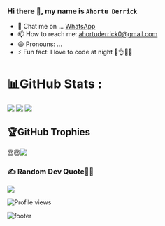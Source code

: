 ### Hi there 👋, my name is `Ahortu Derrick`

<!--
**Ahortu901/Ahortu901** is a ✨ _special_ ✨ repository because its `README.md` (this file) appears on your GitHub profile.

Here are some ideas to get you started:
-->

- 💬 Chat me on ... [WhatsApp]( https://wa.me/+233558039093)
- 📫 How to reach me: [ahortuderrick0@gmail.com](mailto:ahortuderrick0@gmail.com)
- 😄 Pronouns: ...
- ⚡ Fun fact: I love to code at night
👊👌😷😇

# 📊GitHub Stats :

![](https://github-readme-stats.vercel.app/api?username=Ahortu901&theme=onedark&hide_border=true&include_all_commits=true&count_private=true)
![](https://github-readme-streak-stats.herokuapp.com/?user=Ahortu901&theme=onedark&hide_border=true)
![](https://github-readme-stats.vercel.app/api/top-langs/?username=Ahortu901&theme=onedark&hide_border=true&include_all_commits=true&count_private=true&layout=compact)

## 🏆GitHub Trophies
😇😇![](https://github-profile-trophy.vercel.app/?username=Ahortu901&theme=radical&no-frame=false&no-bg=false&margin-w=4)

### ✍️ Random Dev Quote👻🎅
![](https://quotes-github-readme.vercel.app/api?type=horizontal&theme=radical)


![Profile views](https://visitcount.itsvg.in/api?id=Ahortu901&label=Profile%20Views&pretty=flase)

![footer](https://capsule-render.vercel.app/api?type=wave&color=gradient&height=300&section=footer&descAlignY=51&descAlign=62)
